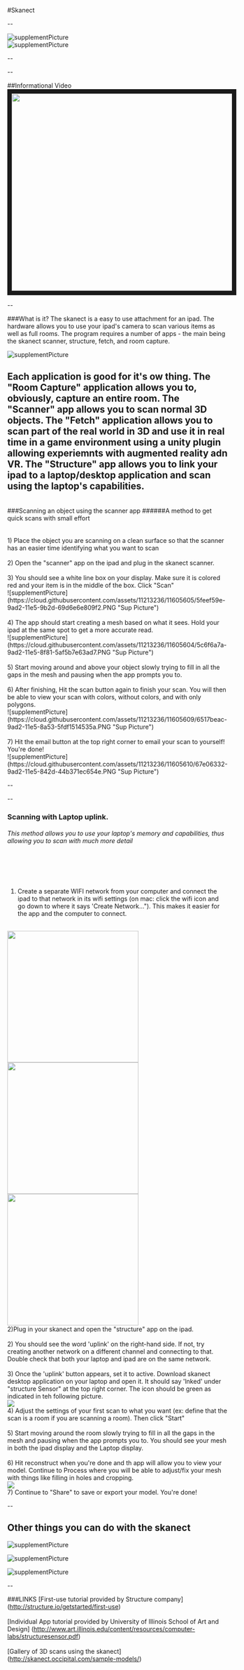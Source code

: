 #Skanect

--


![supplementPicture](https://cloud.githubusercontent.com/assets/11213236/11574132/cf227ae0-99d7-11e5-9dc4-09c1929761d7.png "Sup Picture")<br /> 
![supplementPicture](https://cloud.githubusercontent.com/assets/11213236/11605538/670c8fdc-9ad0-11e5-8805-0008bbded614.gif "Sup Picture")<br /> 

--

--

##Informational Video
<a href="https://www.youtube.com/watch?v=nbcnRgVNsZk" target="_blank"><img src="https://cloud.githubusercontent.com/assets/11213236/11605721/a074fc56-9ad4-11e5-803d-eaee4282483a.png" width="720" height="450" border="10" /></a>


--

###What is it?
The skanect is a easy to use attachment for an ipad. The hardware allows you to use your ipad's camera to scan various items as 
well as full rooms. The program requires a number of apps - the main being the skanect scanner, structure, fetch, and room capture. 

![supplementPicture](https://cloud.githubusercontent.com/assets/11213236/11605594/18753926-9ad2-11e5-9b02-2f901da3ada8.jpg "Sup Picture")<br /> 

Each application is good for it's ow thing. The "Room Capture" application allows you to, obviously, capture an entire room. 
The "Scanner" app allows you to scan normal 3D objects. The "Fetch" application allows you to scan part of the real world in 3D and 
use it in real time in a game environment using a unity plugin allowing experiemnts with augmented reality adn VR. The "Structure" app allows you to link your ipad to a laptop/desktop application and scan using the laptop's capabilities.
<br>
--

<br>
###Scanning an object using the scanner app
######A method to get quick scans with small effort
<br><br><br>
1) Place the object you are scanning on a clean surface so that the scanner has an easier time identifying what you want to scan
<br><br>
2) Open the "scanner" app on the ipad and plug in the skanect scanner. 
<br>

<br>
3) You should see a white line box on your display. Make sure it is colored red and your item is in the middle of the box. Click "Scan"
<br>
![supplementPicture](https://cloud.githubusercontent.com/assets/11213236/11605605/5feef59e-9ad2-11e5-9b2d-69d6e6e809f2.PNG "Sup Picture")<br /> 
<br>
4) The app should start creating a mesh based on what it sees. Hold your ipad at the same spot to get a more accurate read.
<br>
![supplementPicture](https://cloud.githubusercontent.com/assets/11213236/11605604/5c6f6a7a-9ad2-11e5-8f81-5af5b7e63ad7.PNG "Sup Picture")<br /> 
<br>
5) Start moving around and above your object slowly trying to fill in all the gaps in the mesh and pausing when the app prompts you to.
<br><br>
6) After finishing, Hit the scan button again to finish your scan. You will then be able to view your scan with colors, without colors, and with only polygons.
<br>
![supplementPicture](https://cloud.githubusercontent.com/assets/11213236/11605609/6517beac-9ad2-11e5-8a53-5fdf1514535a.PNG "Sup Picture")<br /> 
<br>
7) Hit the email button at the top right corner to email your scan to yourself! You're done!
<br>
![supplementPicture](https://cloud.githubusercontent.com/assets/11213236/11605610/67e06332-9ad2-11e5-842d-44b371ec654e.PNG "Sup Picture")<br /> 

--

--
<br>
###  Scanning with Laptop uplink.
###### This method allows you to use your laptop's memory and capabilities, thus allowing you to scan with much more detail

<br><br><br>
1) Create a separate WIFI network from your computer and connect the ipad to that network in its wifi settings (on mac: click the wifi icon and go down to where it says 'Create Network..."). This makes it easier for the app and the computer to connect.
<br><br>
<img src="https://cloud.githubusercontent.com/assets/11213236/11605620/cd2f1b70-9ad2-11e5-8726-0e6c60a997dc.png" width="300">

<img src="https://cloud.githubusercontent.com/assets/11213236/11605621/cfc3d1a0-9ad2-11e5-9a0e-177afc9c52b3.png" width="300">

<img src="https://cloud.githubusercontent.com/assets/11213236/11605622/d290be70-9ad2-11e5-8015-33dd173e477a.PNG" width="300">
<br> 
2)Plug in your skanect and open the "structure" app on the ipad.
<br><br>
2) You should see the word 'uplink' on the right-hand side. If not, try creating another network on a different channel and connecting to that. Double check that both your laptop and ipad are on the same network.
<br>
<br> 
3) Once the 'uplink' button appears, set it to active. Download skanect desktop application on your laptop and open it. It should say 'lnked' under "structure Sensor" at the top right corner. The icon should be green as indicated in teh following picture.
<br><img src="https://cloud.githubusercontent.com/assets/11213236/11605666/b44c121a-9ad3-11e5-97cc-80b614b04c97.png">
<br>
4) Adjust the settings of your first scan to what you want (ex: define that the scan is a room if you are scanning a room). Then click "Start"
<br><br>
5) Start moving around the room slowly trying to fill in all the gaps in the mesh and pausing when the app prompts you to. You should see your mesh in both the ipad display and the Laptop display. 
<br><br>
6) Hit reconstruct when you're done and th app will allow you to view your model. Continue to Process where you will be able to adjust/fix your mesh with things like filling in holes and cropping. 
<br><img src="https://cloud.githubusercontent.com/assets/11213236/11605670/ba74ccb8-9ad3-11e5-97b5-af294315f88e.png">
<br>
7) Continue to "Share" to save or export your model. You're done!
<br>

--
## Other things you can do with the skanect
![supplementPicture](https://cloud.githubusercontent.com/assets/11213236/11605698/29118cce-9ad4-11e5-80b7-4ca488134b83.png "Sup Picture")<br /> 

![supplementPicture](https://cloud.githubusercontent.com/assets/11213236/11605702/2f3a52b6-9ad4-11e5-82b8-3f6e935f4c6d.png "Sup Picture")<br /> 

![supplementPicture](https://cloud.githubusercontent.com/assets/11213236/11605708/4dd75d9a-9ad4-11e5-9c96-d8e5ec9c3a85.png "Sup Picture")<br /> 

--
<br>

###LINKS
[First-use tutorial provided by Structure company] (http://structure.io/getstarted/first-use) <br>
<br>
[Individual App tutorial provided by University of Illinois School of Art and Design] (http://www.art.illinois.edu/content/resources/computer-labs/structuresensor.pdf) <br>
<br>
[Gallery of 3D scans using the skanect] (http://skanect.occipital.com/sample-models/) <br>
<br>
